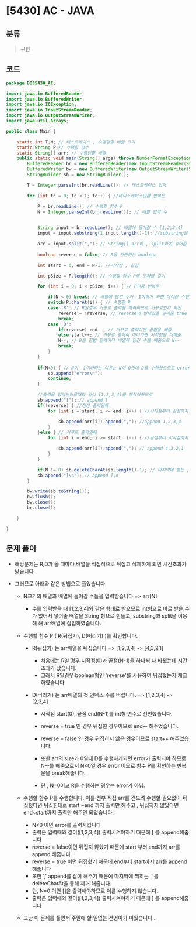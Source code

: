 # [5430] AC - JAVA

## 분류
> 구현

## 코드
```java
package BOJ5430_AC;

import java.io.BufferedReader;
import java.io.BufferedWriter;
import java.io.IOException;
import java.io.InputStreamReader;
import java.io.OutputStreamWriter;
import java.util.Arrays;

public class Main {

	static int T,N; // 테스트케이스 , 수행당할 배열 크기
	static String P;// 수행할 함수
	static String[] arr; // 수행당할 배열
	public static void main(String[] args) throws NumberFormatException, IOException {
		BufferedReader br = new BufferedReader(new InputStreamReader(System.in));
		BufferedWriter bw = new BufferedWriter(new OutputStreamWriter(System.out));
		StringBuilder sb = new StringBuilder();

		T = Integer.parseInt(br.readLine()); // 테스트케이스 입력

		for (int tc = 0; tc < T; tc++) { //테이스케이스만큼 반복문

			P = br.readLine(); // 수행할 함수 P
			N = Integer.parseInt(br.readLine()); // 배열 입력 수
			

			String input = br.readLine(); // 배열에 들어갈 수 [1,2,3,4]
			input = input.substring(1,input.length()-1); //substring을 이용해 [ / ] 잘라줌 => 1,2,3,4

			arr = input.split(","); // String[] arr에 , split하여 넣어줌
			
			boolean reverse = false; // R을 판단하는 boolean

			int start = 0, end = N-1; //시작점 , 끝점

			int pSize = P.length(); // 수행할 함수 P의 문자열 길이

			for (int i = 0; i < pSize; i++) { // P만큼 반복문

				if(N < 0) break; // 배열에 담긴 수가 -1이하가 되면 더이상 수행할 수가 없으므로 break;
				switch(P.charAt(i)) { // 수행할 P
				case 'R': // R일경우 거꾸로 출력을 해야하므로 거꾸로인지 확인
					reverse = !reverse; // reverse의 반대값을 넣어줌 true 이면 false , false이면 true
					break;
				case 'D':
					if(reverse) end--; // 거꾸로 출력이면 끝점을 빼줌
					else start++; // 거꾸로 출력이 아니라면 시작점을 더해줌
					N--; // D를 한번 할때마다 배열에 담긴 수를 빼줌으로 N--
					break;
				}
			}
			
			if(N<0) { // N이 -1이하라는 이유는 N이 0인데 D를 수행했으므로 error 출력
				sb.append("error\n");	
				continue;
			}

			//출력을 입력받았을때와 같이 [1,2,3,4]를 해줘야하므로
			sb.append("["); // append [
			if(!reverse) { //정상 출력일때
				for (int i = start; i <= end; i++) { //시작점부터 끝점까지

					sb.append(arr[i]).append(","); //append 1,2,3,4
				}
			}else { // 거꾸로 출력일때
				for (int i = end; i >= start; i--) { //끝점부터 시작점까지

					sb.append(arr[i]).append(","); // append 4,3,2,1
				}
			}

			if(N != 0) sb.deleteCharAt(sb.length()-1); // 마지막에 붙는 ,를 제거 단, N=0이면 []을 출력시켜줘야하므로 ,제거를 하지않음
			sb.append("]\n"); // append ]\n
		}

		bw.write(sb.toString());
		bw.flush();
		bw.close();
		br.close();

	}

}

```

## 문제 풀이

- 해당문제는 R,D가 올 때마다 배열을 직접적으로 뒤집고 삭제하게 되면 시간초과가 났습니다.

- 그러므로 아래와 같은 방법으로 풀었습니다.

  - N크기의 배열과 배열에 들어갈 수들을 입력받습니다 => arr[N]

    - 수를 입력받을 때 [1,2,3,4]와 같은 형태로 받으므로 int형으로 바로 받을 수 가 없어서 넣어줄 배열을 String 형으로 만들고, substring과 split을 이용해 해 arr배열에 삽입하였습니다.

      

  - 수행할 함수 P ( R(뒤집기), D(버리기) )를 확인합니다.

    - R(뒤집기) 는 arr배열을 뒤집습니다 => [1,2,3,4] -> [4,3,2,1]

      - 처음에는 R일 경우 시작점(0)과 끝점(N-1)을 하나씩 다 바꿨는데 시간초과가 났습니다.
      - 그래서 R일경우 boolean형인 'reverse'를 사용하여 뒤집혔는지 체크하였습니다

    - D(버리기) 는 arr배열의 첫 인덱스 수를 버립니다. => [1,2,3,4] -> [2,3,4]

      - 시작점 start(0), 끝점 end(N-1)를 int형 변수로 선언했습니다.

      - reverse = true 인 경우 뒤집힌 경우이므로 end-- 해주었습니다.

      - reverse = false 인 경우 뒤집히지 않은 경우이므로 start++ 해주었습니다.

      - 또한 arr의 size가 0일때 D를 수행하게되면 error가 출력되야 하므로 N--를 해줌으로서 N<0일 경우 error 이므로 함수 P를 확인하는 반복문을 break해줍니다.

      - 단 , N=0이고 R을 수행하는 경우는 error가 아님.

        

  - 수행할 함수 P를 수행합니다. 이를 전부 직접 arr를 건드려 수행할 필요없이 뒤집혔다면 뒤집힌대로 start ~end 까지 출력만 해주고 , 뒤집히지 않았다면 end~start까지 출력만 해주면 되었습니다.

    - N<0 이면 error를 출력시킵니다
    - 출력은 입력때와 같이([1,2,3,4]) 출력시켜야하기 때문에 [ 를 append해줍니다
    - reverse = false이면 뒤집지 않았기 때문에 start 부터 end까지 arr를 append 해줍니다
    - reverse = true 이면 뒤집혔기 때문에 end부터 start까지 arr를 append해줍니다
    - 또한 ',' append를 같이 해주기 때문에 마지막에 찍히는 ','를 deleteCharAt을 통해 제거 해줍니다.
    - 단, N=0 이면 []을 출력해야하므로 이를 수행하지 않습니다.
    - 출력은 입력때와 같이([1,2,3,4]) 출력시켜야하기 때문에 ] 를 append해줍니다

    

  - 그냥 이 문제를 풀면서 주말에 할 일없는 선영이가 미웠습니다..